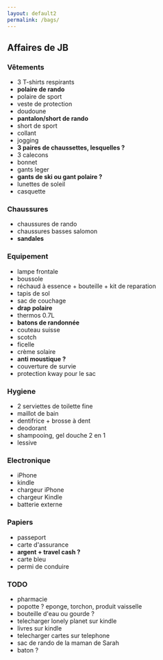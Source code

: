 ```yaml
---
layout: default2
permalink: /bags/
---
```


## Affaires de JB

### Vêtements

- 3 T-shirts respirants
- **polaire de rando**
- polaire de sport
- veste de protection
- doudoune
- **pantalon/short de rando**
- short de sport
- collant
- jogging
- **3 paires de chaussettes, lesquelles ?**
- 3 calecons
- bonnet
- gants leger
- **gants de ski ou gant polaire ?**
- lunettes de soleil
- casquette

### Chaussures

- chaussures de rando
- chaussures basses salomon
- **sandales**

### Equipement

- lampe frontale
- boussole
- réchaud à essence + bouteille + kit de reparation
- tapis de sol
- sac de couchage
- **drap polaire**
- thermos 0.7L
- **batons de randonnée**
- couteau suisse
- scotch
- ficelle
- crème solaire
- **anti moustique ?**
- couverture de survie
- protection kway pour le sac

### Hygiene

- 2 serviettes de toilette fine
- maillot de bain
- dentifrice + brosse à dent
- deodorant
- shampooing, gel douche 2 en 1
- lessive

### Electronique

- iPhone
- kindle
- chargeur iPhone
- chargeur Kindle
- batterie externe

### Papiers

- passeport
- carte d'assurance
- **argent + travel cash ?**
- carte bleu
- permi de conduire

### TODO

- pharmacie
- popotte ? eponge, torchon, produit vaisselle
- bouteille d'eau ou gourde ?
- telecharger lonely planet sur kindle
- livres sur kindle
- telecharger cartes sur telephone
- sac de rando de la maman de Sarah
- baton ?

